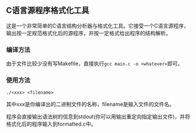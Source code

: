 
## C语言源程序格式化工具

这是一个非常简单的C语言结构分析器与格式化工具。它接受一个C语言源程序，输出按一定规范格式化后的源程序，并按一定格式给出程序的结构解析。

### 编译方法

由于文件比较少没有写Makefile，直接执行`gcc main.c -o <whatever>`即可。

### 使用方法

`./<xxx> <filename>`

其中xxx是你编译出的二进制文件的名称，filename是输入文件的文件名。

程序会直接输出语法树的信息到stdout(你可以用输出重定向指定输出文件)，并将格式化后的程序输入到formatted.c中。

